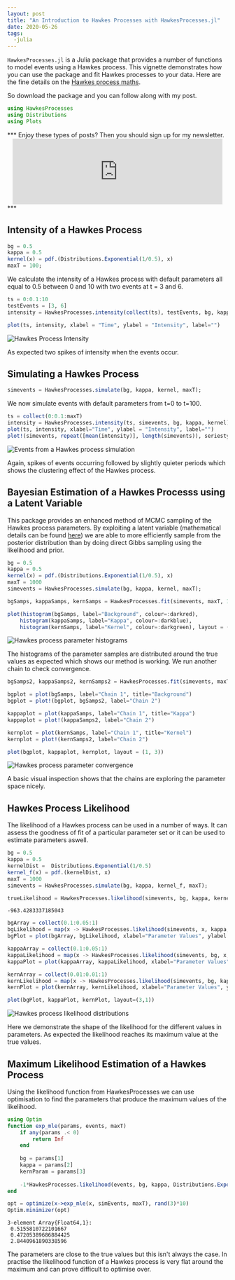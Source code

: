 ```yaml
---
layout: post
title: "An Introduction to Hawkes Processes with HawkesProcesses.jl"
date: 2020-05-26 
tags:
  -julia
---
```


`HawkesProcesses.jl` is a Julia package that provides a number of
functions to model events using a Hawkes process. This vignette
demonstrates how you can use the package and fit Hawkes processes to
your data. Here are the fine details on the
[Hawkes process maths](https://dm13450.github.io/assets/hawkesprocesses.pdf).

So download the package and you can follow along with my post. 

```julia
using HawkesProcesses
using Distributions
using Plots
```

<p></p>
***
Enjoy these types of posts? Then you should sign up for my newsletter. 
<div style="text-align: center;">
<iframe src="https://dm13450.substack.com/embed" width="480"
height="150" style="border:1px solid ##fdfdfd; background:#fdfdfd;"
frameborder="0" scrolling="no"></iframe>
</div>
***
<p></p>

## Intensity of a Hawkes Process


```julia
bg = 0.5
kappa = 0.5
kernel(x) = pdf.(Distributions.Exponential(1/0.5), x)
maxT = 100;
```

We calculate the intensity of a Hawkes process with default parameters all equal to 0.5 between 0 and 10 with two events at t = 3 and 6. 


```julia
ts = 0:0.1:10
testEvents = [3, 6]
intensity = HawkesProcesses.intensity(collect(ts), testEvents, bg, kappa, kernel);
```


```julia
plot(ts, intensity, xlabel = "Time", ylabel = "Intensity", label="")
```




![Hawkes Process Intensity](/assets/hawkesvignette/output_7_0.svg
 "Hawkes Process Intensity")



As expected two spikes of intensity when the events occur.

## Simulating a Hawkes Process


```julia
simevents = HawkesProcesses.simulate(bg, kappa, kernel, maxT);
```

We now simulate events with default parameters from t=0 to t=100. 


```julia
ts = collect(0:0.1:maxT)
intensity = HawkesProcesses.intensity(ts, simevents, bg, kappa, kernel)
plot(ts, intensity, xlabel="Time", ylabel = "Intensity", label="")
plot!(simevents, repeat([mean(intensity)], length(simevents)), seriestype=:scatter, label="Events")
```




![Events from a Hawkes process simulation](/assets/hawkesvignette/output_12_0.svg
 "Hawkes process simulation")



Again, spikes of events occurring followed by slightly quieter periods which shows the clustering effect of the Hawkes process. 

## Bayesian Estimation of a Hawkes Processs using a Latent Variable

This package provides an enhanced method of MCMC sampling of the Hawkes process parameters. By exploiting a latent variable (mathematical details can be found [here](https://dm13450.github.io/assets/hawkesprocesses.pdf)) we are able to more efficiently sample from the posterior distribution than by doing direct Gibbs sampling using the likelihood and prior. 


```julia
bg = 0.5
kappa = 0.5
kernel(x) = pdf.(Distributions.Exponential(1/0.5), x)
maxT = 1000
simevents = HawkesProcesses.simulate(bg, kappa, kernel, maxT);
```


```julia
bgSamps, kappaSamps, kernSamps = HawkesProcesses.fit(simevents, maxT, 1000);
```


```julia
plot(histogram(bgSamps, label="Background", colour=:darkred), 
    histogram(kappaSamps, label="Kappa", colour=:darkblue), 
    histogram(kernSamps, label="Kernel", colour=:darkgreen), layout = (1, 3))
```




![Hawkes process parameter histograms](/assets/hawkesvignette/output_18_0.svg
 "Hawkes process parameter histograms")



The histograms of the parameter samples are distributed around the true values as expected which shows our method is working. We run another chain to check convergence. 


```julia
bgSamps2, kappaSamps2, kernSamps2 = HawkesProcesses.fit(simevents, maxT, 1000);

bgplot = plot(bgSamps, label="Chain 1", title="Background")
bgplot = plot!(bgplot, bgSamps2, label="Chain 2")

kappaplot = plot(kappaSamps, label="Chain 1", title="Kappa")
kappaplot = plot!(kappaSamps2, label="Chain 2")

kernplot = plot(kernSamps, label="Chain 1", title="Kernel")
kernplot = plot!(kernSamps2, label="Chain 2")

plot(bgplot, kappaplot, kernplot, layout = (1, 3))
```




![Hawkes process parameter convergence](/assets/hawkesvignette/output_20_0.svg
 "Hawkes process parameter convergence")



A basic visual inspection shows that the chains are exploring the parameter space nicely. 

## Hawkes Process Likelihood

The likelihood of a Hawkes process can be used in a number of ways. It can assess the goodness of fit of a particular parameter set or it can be used to estimate parameters aswell. 


```julia
bg = 0.5
kappa = 0.5
kernelDist =  Distributions.Exponential(1/0.5)
kernel_f(x) = pdf.(kernelDist, x)
maxT = 1000
simevents = HawkesProcesses.simulate(bg, kappa, kernel_f, maxT);
```


```julia
trueLikelihood = HawkesProcesses.likelihood(simevents, bg, kappa, kernelDist, maxT)
```




    -963.4283337185043




```julia
bgArray = collect(0.1:0.05:1)
bgLikelihood = map(x -> HawkesProcesses.likelihood(simevents, x, kappa, kernelDist, maxT), bgArray)
bgPlot = plot(bgArray, bgLikelihood, xlabel="Parameter Values", ylabel = "Likelihood", label="Background", colour=:darkred);
```


```julia
kappaArray = collect(0.1:0.05:1)
kappaLikelihood = map(x -> HawkesProcesses.likelihood(simevents, bg, x, kernelDist, maxT), kappaArray)
kappaPlot = plot(kappaArray, kappaLikelihood, xlabel="Parameter Values", ylabel = "Likelihood", label="Kappa", colour=:darkblue);
```


```julia
kernArray = collect(0.01:0.01:1)
kernLikelihood = map(x -> HawkesProcesses.likelihood(simevents, bg, kappa, Distributions.Exponential(1/x), maxT), kernArray)
kernPlot = plot(kernArray, kernLikelihood, xlabel="Parameter Values", ylabel = "Likelihood", label="Kernel", colour=:darkgreen);
```


```julia
plot(bgPlot, kappaPlot, kernPlot, layout=(3,1))
```

![Hawkes process likelihood distributions](/assets/hawkesvignette/output_29_0.svg
 "Hawkes process likelihood distributions")

Here we demonstrate the shape of the likelihood for the different values in parameters. As expected the likelihood reaches its maximum value at the true values. 

## Maximum Likelihood Estimation of a Hawkes Process

Using the likelihood function from HawkesProcesses we can use optimisation to find the parameters that produce the maximum values of the likelihood. 


```julia
using Optim
function exp_mle(params, events, maxT)
    if any(params .< 0)
        return Inf
    end
    
    bg = params[1]
    kappa = params[2]
    kernParam = params[3]
    
    -1*HawkesProcesses.likelihood(events, bg, kappa, Distributions.Exponential(kernParam), maxT)
end
```

```julia
opt = optimize(x->exp_mle(x, simEvents, maxT), rand(3)*10)
Optim.minimizer(opt)
```
    3-element Array{Float64,1}:
     0.5155810722101667 
     0.47205389686884425
     2.8440961890338596 

The parameters are close to the true values but this isn't always the case. In practise the likelihood function of a Hawkes process is very flat around the maximum and can prove difficult to optimise over. 



